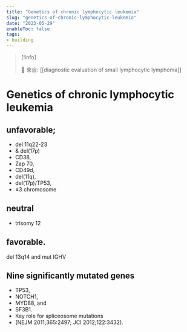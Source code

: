 ```yaml
---
title: "Genetics of chronic lymphocytic leukemia"
slug: "genetics-of-chronic-lymphocytic-leukemia"
date: "2023-05-29"
enableToc: false
tags:
- building
---
```


> [!info]
>
> 🌱 來自: [[diagnostic evaluation of small lymphocytic lymphoma]]

# Genetics of chronic lymphocytic leukemia

## unfavorable;
* del 11q22-23
* & del(17p)
* CD38,
* Zap 70,
* CD49d,
* del(11q),
* del(17p)/TP53,
* ≥3 chromosome

## neutral
* trisomy 12

## favorable.
del 13q14 and mut IGHV 

## Nine significantly mutated genes
* TP53,
* NOTCH1, 
* MYD88, and 
* SF3B1. 
* Key role for spliceosome mutations 
* (NEJM 2011;365:2497; JCI 2012;122:3432).


